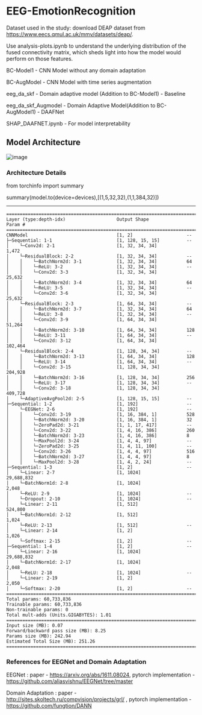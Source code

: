 # EEG-EmotionRecognition
Dataset used in the study: download DEAP dataset from https://www.eecs.qmul.ac.uk/mmv/datasets/deap/.

Use analysis-plots.ipynb to understand the underlying distribution of the fused connectivity matrix, which sheds light into how the model would perform on those features.

BC-Model1 - CNN Model without any domain adaptation


BC-AugModel - CNN Model with time series augmentation


eeg_da_skf - Domain adaptive model (Addition to BC-Model1) - Baseline


eeg_da_skf_Augmodel - Domain Adaptive Model(Addition to BC-AugModel1) - DAAFNet


SHAP_DAAFNET.ipynb - For model interpretability

## **Model Architecture**
![image](https://github.com/Mythili98/EEG-EmotionRecognition-DA-AFNet/assets/36411676/fab242c1-170a-405e-abad-bfcc1d943ec6)

### Architecture Details
from torchinfo import summary

summary(model.to(device=devices),[(1,5,32,32),(1,1,384,32)])

___________________________________________________________________________
```plaintext
==========================================================================================
Layer (type:depth-idx)                   Output Shape              Param #
==========================================================================================
CNNModel                                 [1, 2]                    --
├─Sequential: 1-1                        [1, 128, 15, 15]          --
│    └─Conv2d: 2-1                       [1, 32, 34, 34]           1,472
│    └─ResidualBlock: 2-2                [1, 32, 34, 34]           --
│    │    └─BatchNorm2d: 3-1             [1, 32, 34, 34]           64
│    │    └─ReLU: 3-2                    [1, 32, 34, 34]           --
│    │    └─Conv2d: 3-3                  [1, 32, 34, 34]           25,632
│    │    └─BatchNorm2d: 3-4             [1, 32, 34, 34]           64
│    │    └─ReLU: 3-5                    [1, 32, 34, 34]           --
│    │    └─Conv2d: 3-6                  [1, 32, 34, 34]           25,632
│    └─ResidualBlock: 2-3                [1, 64, 34, 34]           --
│    │    └─BatchNorm2d: 3-7             [1, 32, 34, 34]           64
│    │    └─ReLU: 3-8                    [1, 32, 34, 34]           --
│    │    └─Conv2d: 3-9                  [1, 64, 34, 34]           51,264
│    │    └─BatchNorm2d: 3-10            [1, 64, 34, 34]           128
│    │    └─ReLU: 3-11                   [1, 64, 34, 34]           --
│    │    └─Conv2d: 3-12                 [1, 64, 34, 34]           102,464
│    └─ResidualBlock: 2-4                [1, 128, 34, 34]          --
│    │    └─BatchNorm2d: 3-13            [1, 64, 34, 34]           128
│    │    └─ReLU: 3-14                   [1, 64, 34, 34]           --
│    │    └─Conv2d: 3-15                 [1, 128, 34, 34]          204,928
│    │    └─BatchNorm2d: 3-16            [1, 128, 34, 34]          256
│    │    └─ReLU: 3-17                   [1, 128, 34, 34]          --
│    │    └─Conv2d: 3-18                 [1, 128, 34, 34]          409,728
│    └─AdaptiveAvgPool2d: 2-5            [1, 128, 15, 15]          --
├─Sequential: 1-2                        [1, 192]                  --
│    └─EEGNet: 2-6                       [1, 192]                  --
│    │    └─Conv2d: 3-19                 [1, 16, 384, 1]           528
│    │    └─BatchNorm2d: 3-20            [1, 16, 384, 1]           32
│    │    └─ZeroPad2d: 3-21              [1, 1, 17, 417]           --
│    │    └─Conv2d: 3-22                 [1, 4, 16, 386]           260
│    │    └─BatchNorm2d: 3-23            [1, 4, 16, 386]           8
│    │    └─MaxPool2d: 3-24              [1, 4, 4, 97]             --
│    │    └─ZeroPad2d: 3-25              [1, 4, 11, 100]           --
│    │    └─Conv2d: 3-26                 [1, 4, 4, 97]             516
│    │    └─BatchNorm2d: 3-27            [1, 4, 4, 97]             8
│    │    └─MaxPool2d: 3-28              [1, 4, 2, 24]             --
├─Sequential: 1-3                        [1, 2]                    --
│    └─Linear: 2-7                       [1, 1024]                 29,688,832
│    └─BatchNorm1d: 2-8                  [1, 1024]                 2,048
│    └─ReLU: 2-9                         [1, 1024]                 --
│    └─Dropout: 2-10                     [1, 1024]                 --
│    └─Linear: 2-11                      [1, 512]                  524,800
│    └─BatchNorm1d: 2-12                 [1, 512]                  1,024
│    └─ReLU: 2-13                        [1, 512]                  --
│    └─Linear: 2-14                      [1, 2]                    1,026
│    └─Softmax: 2-15                     [1, 2]                    --
├─Sequential: 1-4                        [1, 2]                    --
│    └─Linear: 2-16                      [1, 1024]                 29,688,832
│    └─BatchNorm1d: 2-17                 [1, 1024]                 2,048
│    └─ReLU: 2-18                        [1, 1024]                 --
│    └─Linear: 2-19                      [1, 2]                    2,050
│    └─Softmax: 2-20                     [1, 2]                    --
==========================================================================================
Total params: 60,733,836
Trainable params: 60,733,836
Non-trainable params: 0
Total mult-adds (Units.GIGABYTES): 1.01
==========================================================================================
Input size (MB): 0.07
Forward/backward pass size (MB): 8.25
Params size (MB): 242.94
Estimated Total Size (MB): 251.26
==========================================================================================
```

### References for EEGNet and Domain Adaptation
EEGNet : paper - https://arxiv.org/abs/1611.08024, pytorch implementation - https://github.com/aliasvishnu/EEGNet/tree/master

Domain Adaptation : paper - http://sites.skoltech.ru/compvision/projects/grl/ , pytorch implementation - https://github.com/fungtion/DANN

